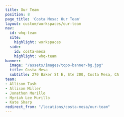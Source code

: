 ```yaml
---
title: Our Team
position: 8
page_title: 'Costa Mesa: Our Team'
layout: custom/workspaces/our-team
nav:
  id: whq-team
  site:
    highlight: workspaces
  side:
    id: costa-mesa
    highlight: whq-team
banner:
  image: "/assets/images/topo-banner-bg.jpg"
  title: Costa Mesa
  subtitle: 270 Baker St E, Ste 200, Costa Mesa, CA
team:
- Allison Tash
- Allison Miller
- Jonathon Murillo
- Myriah Lee Murillo
- Kate Sharp
redirect_from: "/locations/costa-mesa/our-team"
---
```



